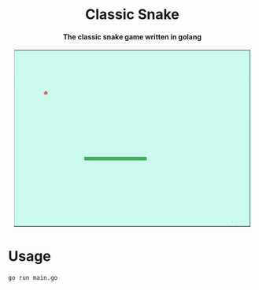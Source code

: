 <h1 align="center">
    Classic Snake
</h1>

<h4 align="center">
    The classic snake game written in golang
</h4>

<p align="center">
    <img src="./snake.gif">
</p>

# Usage

```bash
go run main.go
```
